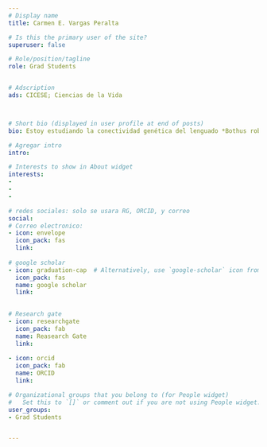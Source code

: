 ```yaml
---
# Display name
title: Carmen E. Vargas Peralta

# Is this the primary user of the site?
superuser: false

# Role/position/tagline
role: Grad Students


# Adscription
ads: CICESE; Ciencias de la Vida



# Short bio (displayed in user profile at end of posts)
bio: Estoy estudiando la conectividad genética del lenguado *Bothus robinsi* en el Golfo de México, utilizando RADseq

# Agregar intro
intro: 

# Interests to show in About widget
interests: 
- 
- 
- 

# redes sociales: solo se usara RG, ORCID, y correo
social:
# Correo electronico:
- icon: envelope
  icon_pack: fas
  link: 
  
# google scholar
- icon: graduation-cap  # Alternatively, use `google-scholar` icon from `ai` icon pack
  icon_pack: fas
  name: google scholar
  link: 
  

# Research gate
- icon: researchgate
  icon_pack: fab
  name: Reasearch Gate
  link: 
  
- icon: orcid
  icon_pack: fab
  name: ORCID
  link: 

# Organizational groups that you belong to (for People widget)
#   Set this to `[]` or comment out if you are not using People widget.
user_groups:
- Grad Students


---
```


